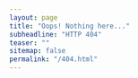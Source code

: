 ```yaml
---
layout: page
title: "Oops! Nothing here..."
subheadline: "HTTP 404"
teaser: ""
sitemap: false
permalink: "/404.html"
---
```


